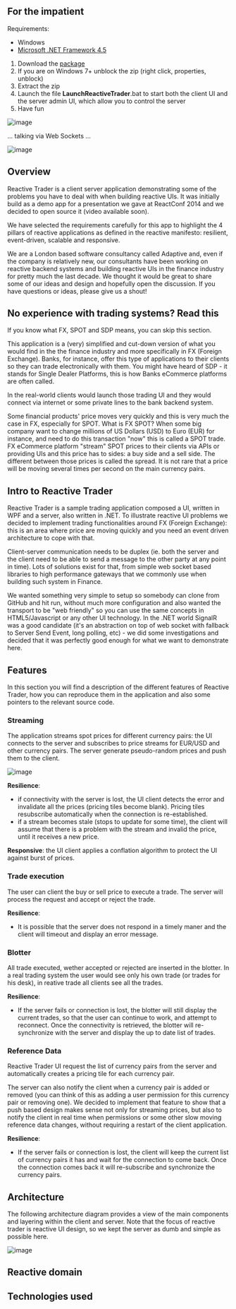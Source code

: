 ## For the impatient

Requirements:
 - Windows 
 - [Microsoft .NET Framework 4.5](http://www.microsoft.com/en-gb/download/details.aspx?id=30653)

1. Download the [package](https://github.com/AdaptiveConsulting/ReactiveTrader/raw/master/App/src/ReactiveTrader.zip)
2. If you are on Windows 7+ unblock the zip (right click, properties, unblock)
3. Extract the zip
4. Launch the file __LaunchReactiveTrader__.bat to start both the client UI and the server admin UI, which allow you to control the server
5. Have fun

![image](https://f.cloud.github.com/assets/1256913/2311956/3fd6d2ca-a2f6-11e3-8224-d83a4e107b5a.png)

... talking via Web Sockets ...

![image](https://f.cloud.github.com/assets/1256913/2311970/5c2b2f0c-a2f6-11e3-92ba-380d2f383351.png)

## Overview

Reactive Trader is a client server application demonstrating some of the problems you have to deal with when building reactive UIs. It was initially build as a demo app for a presentation we gave at ReactConf 2014 and we decided to open source it (video available soon).

We have selected the requirements carefully for this app to highlight the 4 pillars of reactive applications as defined in the reactive manifesto: resilient, event-driven, scalable and responsive.

We are a London based software consultancy called Adaptive and, even if the company is relatively new, our consultants have been working on reactive backend systems and building reactive UIs in the finance industry for pretty much the last decade. We thought it would be great to share some of our ideas and design and hopefully open the discussion. If you have questions or ideas, please give us a shout!

## No experience with trading systems? Read this

If you know what FX, SPOT and SDP means, you can skip this section.

This application is a (very) simplified and cut-down version of what you would find in the the finance industry and more specifically in FX (Foreign Exchange). Banks, for instance, offer this type of applications to their clients so they can trade electronically with them. You might have heard of SDP - it stands for Single Dealer Platforms, this is how Banks eCommerce platforms are often called.

In the real-world clients would launch those trading UI and they would connect via internet or some private lines to the bank backend system.

Some financial products' price moves very quickly and this is very much the case in FX, especially for SPOT. What is FX SPOT? When some big company want to change millions of US Dollars (USD) to Euro (EUR) for instance, and need to do this transaction "now" this is called a SPOT trade. FX eCommerce platform "stream" SPOT prices to their clients via APIs or providing UIs and this price has to sides: a buy side and a sell side. The different between those prices is called the spread. It is not rare that a price will be moving several times per second on the main currency pairs.

## Intro to Reactive Trader

Reactive Trader is a sample trading application composed a UI, written in WPF and a server, also written in .NET. To illustrate reactive UI problems we decided to implement trading functionalities around FX (Foreign Exchange): this is an area where price are moving quickly and you need an event driven architecture to cope with that.

Client-server communication needs to be duplex (ie. both the server and the client need to be able to send a message to the other party at any point in time). Lots of solutions exist for that, from simple web socket based libraries to high performance gateways that we commonly use when building such system in Finance.

We wanted something very simple to setup so somebody can clone from GitHub and hit run, without much more configuration and also wanted the transport to be "web friendly" so you can use the same concepts in HTML5/Javascript or any other UI technology. In the .NET world SignalR was a good candidate (it's an abstraction on top of web socket with fallback to Server Send Event, long polling, etc) - we did some investigations and decided that it was perfectly good enough for what we want to demonstrate here.


## Features

In this section you will find a description of the different features of Reactive Trader, how you can reproduce them in the application and also some pointers to the relevant source code.

### Streaming

The application streams spot prices for different currency pairs: the UI connects to the server and subscribes to price streams for EUR/USD and other currency pairs. The server generate pseudo-random prices and push them to the client. 

![image](https://f.cloud.github.com/assets/1256913/2321909/a8a6fcb2-a3aa-11e3-9cc2-036c77b6c6e7.png)

**Resilience**:
 - if connectivity with the server is lost, the UI client detects the error and invalidate all the prices (pricing tiles become blank). Pricing tiles resubscribe automatically when the connection is re-established.
 - if a stream becomes stale (stops to update for some time), the client will assume that there is a problem with the stream and invalid the price, until it receives a new price.

**Responsive**: the UI client applies a conflation algorithm to protect the UI against burst of prices.
### Trade execution

The user can client the buy or sell price to execute a trade. The server will process the request and accept or reject the trade. 

**Resilience**:
 - It is possible that the server does not respond in a timely maner and the client will timeout and display an error message.

### Blotter

All trade executed, wether accepted or rejected are inserted in the blotter. In a real trading system the user would see only his own trade (or trades for his desk), in reative trade all clients see all the trades.

**Resilience**: 
 - If the server fails or connection is lost, the blotter will still display the current trades, so that the user can continue to work, and attempt to reconnect. Once the connectivity is retrieved, the blotter will re-synchronize with the server and display the up to date list of trades.

### Reference Data

Reactive Trader UI request the list of currency pairs from the server and automatically creates a pricing tile for each currency pair. 

The server can also notify the client when a currency pair is added or removed (you can think of this as adding a user permission for this currency pair or removing one). We decided to implement that feature to show that a push based design makes sense not only for streaming prices, but also to notify the client in real time when permissions or some other slow moving reference data changes, without requiring a restart of the client application.

**Resilience**: 
 - If the server fails or connection is lost, the client will keep the current list of currency pairs it has and wait for the connection to come back. Once the connection comes back it will re-subscribe and synchronize the currency pairs.

## Architecture

The following architecture diagram provides a view of the main components and layering within the client and server. Note that the focus of reactive trader is reactive UI design, so we kept the server as dumb and simple as possible here.

![image](https://f.cloud.github.com/assets/1256913/2321883/421d7f48-a3aa-11e3-8a4c-22bf0858a085.png)

## Reactive domain

## Technologies used


